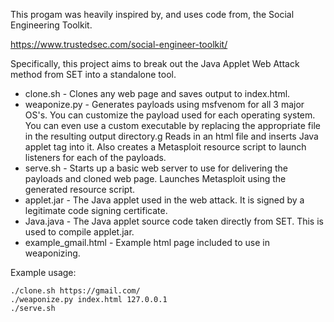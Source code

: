 This progam was heavily inspired by, and uses code from, the Social Engineering Toolkit.

https://www.trustedsec.com/social-engineer-toolkit/

Specifically, this project aims to break out the Java Applet Web Attack method from SET into a standalone tool.

* clone.sh - Clones any web page and saves output to index.html.
* weaponize.py - Generates payloads using msfvenom for all 3 major OS's. You can customize the payload used for each operating system. You can even use a custom executable by replacing the appropriate file in the resulting output directory.g Reads in an html file and inserts Java applet tag into it. Also creates a Metasploit resource script to launch listeners for each of the payloads.
* serve.sh - Starts up a basic web server to use for delivering the payloads and cloned web page. Launches Metasploit using the generated resource script.
* applet.jar - The Java applet used in the web attack. It is signed by a legitimate code signing certificate.
* Java.java - The Java applet source code taken directly from SET. This is used to compile applet.jar.
* example_gmail.html - Example html page included to use in weaponizing.

Example usage:

```
./clone.sh https://gmail.com/
./weaponize.py index.html 127.0.0.1
./serve.sh
```
